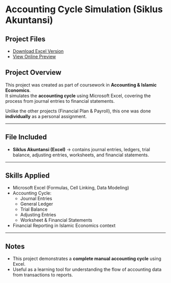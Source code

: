 # Accounting Cycle Simulation (Siklus Akuntansi)

## Project Files
- [Download Excel Version](https://drive.google.com/drive/folders/1j1zMrlC7_Xt8ho2ZQXnyXL18VoUkHBBB) 
- [View Online Preview](https://undipmail-my.sharepoint.com/:x:/g/personal/hanazam_alumni_undip_ac_id/ETvDJzTMoLNKlSCpXhO7ygUBQEmzB2Ud6h6Yn921vQJWCg?e=FOf2yT) 

## Project Overview
This project was created as part of coursework in **Accounting & Islamic Economics**.  
It simulates the **accounting cycle** using Microsoft Excel, covering the process from journal entries to financial statements.

Unlike the other projects (Financial Plan & Payroll), this one was done **individually** as a personal assignment.

---

## File Included
- **Siklus Akuntansi (Excel)** → contains journal entries, ledgers, trial balance, adjusting entries, worksheets, and financial statements.

---

## Skills Applied
- Microsoft Excel (Formulas, Cell Linking, Data Modeling)  
- Accounting Cycle:  
  - Journal Entries  
  - General Ledger  
  - Trial Balance  
  - Adjusting Entries  
  - Worksheet & Financial Statements  
- Financial Reporting in Islamic Economics context  

---

## Notes
- This project demonstrates a **complete manual accounting cycle** using Excel.  
- Useful as a learning tool for understanding the flow of accounting data from transactions to reports.  
